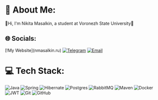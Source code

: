 # 💫 About Me:
👋Hi, I'm Nikita Masalkin, a student at Voronezh State University🏫

## 🌐 Socials:
[!My Website[](https://img.shields.io/badge/My%20WebSite-000?style=for-the-badge&logoColor=white)](nmasalkin.ru)  [![Telegram](https://img.shields.io/badge/Telegram-0088cc?style=for-the-badge&logo=telegram&logoColor=white)](https://t.me/el_nikitinho)  [![Email](https://img.shields.io/badge/Email-D14836?style=for-the-badge&logo=gmail&logoColor=white)](mailto:nmasalkin96@yandex.ru) 

# 💻 Tech Stack:
![Java](https://img.shields.io/badge/java-%23ED8B00.svg?style=for-the-badge&logo=openjdk&logoColor=white) ![Spring](https://img.shields.io/badge/spring-%236DB33F.svg?style=for-the-badge&logo=spring&logoColor=white) ![Hibernate](https://img.shields.io/badge/Hibernate-59666C?style=for-the-badge&logo=Hibernate&logoColor=white) ![Postgres](https://img.shields.io/badge/postgres-%23316192.svg?style=for-the-badge&logo=postgresql&logoColor=white) ![RabbitMQ](https://img.shields.io/badge/rabbitmq-FF6600?style=for-the-badge&logo=rabbitmq&logoColor=white) ![Maven](https://img.shields.io/badge/Maven-C71A36?style=for-the-badge&logo=Apache%20Maven&logoColor=white) ![Docker](https://img.shields.io/badge/docker-%230db7ed.svg?style=for-the-badge&logo=docker&logoColor=white) ![JWT](https://img.shields.io/badge/JWT-black?style=for-the-badge&logo=JSON%20web%20tokens) ![Git](https://img.shields.io/badge/git-%23F05033.svg?style=for-the-badge&logo=git&logoColor=white) ![GitHub](https://img.shields.io/badge/github-%23121011.svg?style=for-the-badge&logo=github&logoColor=white)
